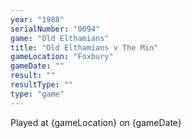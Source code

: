 ```yaml
---
year: "1988"
serialNumber: "0094" 
game: "Old Elthamians"
title: "Old Elthamians v The Min"
gameLocation: "Foxbury"
gameDate: ""
result: ""
resultType: ""
type: "game"
---
```


Played at {gameLocation} on {gameDate} 